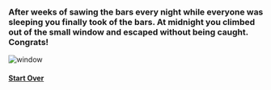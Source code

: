 ### After weeks of sawing the bars every night while everyone was sleeping you finally took of the bars. At midnight you climbed out of the small window and escaped without being caught. Congrats!
![window](https://live.staticflickr.com/4134/4741751904_7706a2da3c_b.jpg)
#### [Start Over](../beginning/beginning.md)